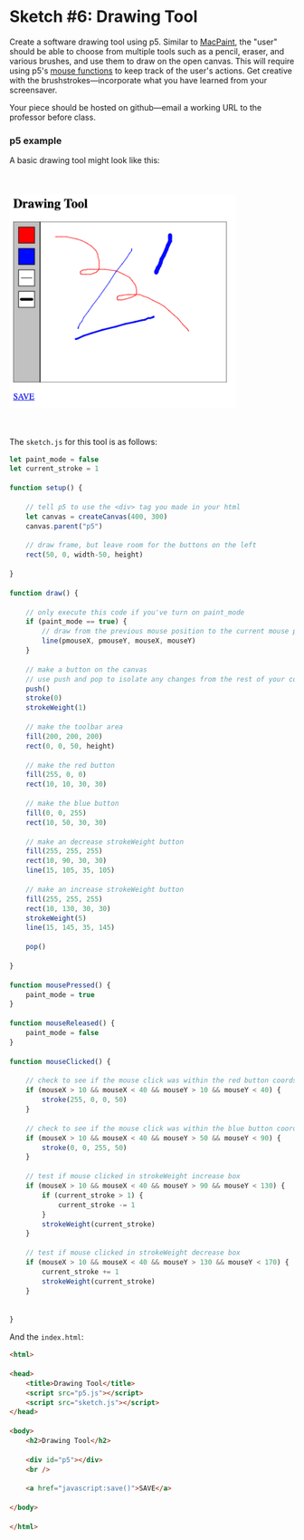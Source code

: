 # Sketch #6: Drawing Tool

Create a software drawing tool using p5. Similar to [MacPaint](https://en.wikipedia.org/wiki/MacPaint), the "user" should be able to choose from multiple tools such as a pencil, eraser, and various brushes, and use them to draw on the open canvas. This will require using p5's [mouse functions](https://p5js.org/examples/input-mouse-functions.html) to keep track of the user's actions. Get creative with the brushstrokes—incorporate what you have learned from your screensaver.

Your piece should be hosted on github—email a working URL to the professor before class.

### p5 example

A basic drawing tool might look like this:  
<br />
<br />
<br />
<img src="../img/drawing_tool.png" width="400" />
<br />
<br />
<br />

The `sketch.js` for this tool is as follows:

```javascript
let paint_mode = false
let current_stroke = 1

function setup() {

    // tell p5 to use the <div> tag you made in your html
    let canvas = createCanvas(400, 300)
    canvas.parent("p5")

    // draw frame, but leave room for the buttons on the left
    rect(50, 0, width-50, height)

}

function draw() {

    // only execute this code if you've turn on paint_mode
    if (paint_mode == true) {
        // draw from the previous mouse position to the current mouse position
        line(pmouseX, pmouseY, mouseX, mouseY)       
    }

    // make a button on the canvas 
    // use push and pop to isolate any changes from the rest of your code
    push()
    stroke(0)
    strokeWeight(1)

    // make the toolbar area
    fill(200, 200, 200)
    rect(0, 0, 50, height)

    // make the red button
    fill(255, 0, 0)
    rect(10, 10, 30, 30)

    // make the blue button
    fill(0, 0, 255)
    rect(10, 50, 30, 30)

    // make an decrease strokeWeight button
    fill(255, 255, 255)
    rect(10, 90, 30, 30)
    line(15, 105, 35, 105)

    // make an increase strokeWeight button
    fill(255, 255, 255)
    rect(10, 130, 30, 30)
    strokeWeight(5)        
    line(15, 145, 35, 145)    

    pop()

}

function mousePressed() {
    paint_mode = true
}

function mouseReleased() {
    paint_mode = false
}

function mouseClicked() {

    // check to see if the mouse click was within the red button coords
    if (mouseX > 10 && mouseX < 40 && mouseY > 10 && mouseY < 40) {
        stroke(255, 0, 0, 50)
    }

    // check to see if the mouse click was within the blue button coords
    if (mouseX > 10 && mouseX < 40 && mouseY > 50 && mouseY < 90) {
        stroke(0, 0, 255, 50)
    }

    // test if mouse clicked in strokeWeight increase box
    if (mouseX > 10 && mouseX < 40 && mouseY > 90 && mouseY < 130) {
        if (current_stroke > 1) {
            current_stroke -= 1
        }        
        strokeWeight(current_stroke)        
    }

    // test if mouse clicked in strokeWeight decrease box
    if (mouseX > 10 && mouseX < 40 && mouseY > 130 && mouseY < 170) {
        current_stroke += 1        
        strokeWeight(current_stroke)
    }


}    
```

And the `index.html`:

```HTML
<html>

<head>
    <title>Drawing Tool</title>
    <script src="p5.js"></script>
    <script src="sketch.js"></script>
</head>

<body>
    <h2>Drawing Tool</h2>

    <div id="p5"></div>
    <br />

    <a href="javascript:save()">SAVE</a>

</body>

</html>
```